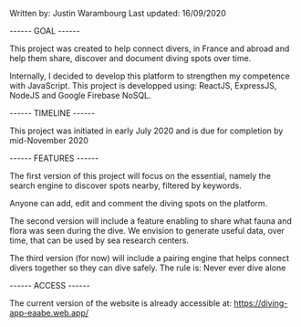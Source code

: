 Written by: Justin Warambourg
Last updated: 16/09/2020

------ GOAL ------

This project was created to help connect divers, in France and abroad and help them share, discover and document diving spots over time.

Internally, I decided to develop this platform to strengthen my competence with JavaScript. This project is developped using: ReactJS, ExpressJS, NodeJS and Google Firebase NoSQL. 

------ TIMELINE ------

This project was initiated in early July 2020 and is due for completion by mid-November 2020


------ FEATURES ------

The first version of this project will focus on the essential, namely the search engine to discover spots nearby, filtered by keywords.

Anyone can add, edit and comment the diving spots on the platform.

The second version will include a feature enabling to share what fauna and flora was seen during the dive. We envision to generate useful data, over time, that can be used by sea research centers.

The third version (for now) will include a pairing engine that helps connect divers together so they can dive safely. The rule is: Never ever dive alone

------ ACCESS ------

The current version of the website is already accessible at: https://diving-app-eaabe.web.app/

